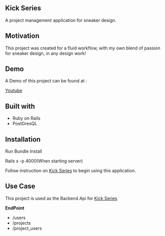 ## Kick Series
A project management application for sneaker design.


## Motivation
This project was created for a fluid workflow, with my own blend of passion for sneaker design, in any design work!

## Demo
A Demo of this project can be found at :

[Youtube](https://www.youtube.com/watch?v=k_ZiRYu9OVs)

## Built with

* Ruby on Rails
* PostGresQL

## Installation
Run Bundle Install

Rails s -p 4000(When starting server)

Follow instruction on [Kick Series](https://github.com/jyl0725/kickSeries-frontend-) to begin using this application. 


## Use Case
This project is used as the Backend Api for
[Kick Series](https://github.com/jyl0725/kickSeries-frontend-)

<b>EndPoint </b>
* /users
* /projects
* /project_users
